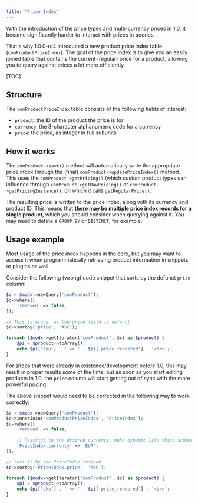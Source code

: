 ```yaml
---
title: 'Price Index'
---
```


With the introduction of the [price types and multi-currency prices in 1.0](Pricing), it became significantly harder to interact with prices in queries. 

That's why 1.0.0-rc4 introduced a new product price index table (`comProductPriceIndex`). The goal of the price index is to give you an easily joined table that contains the current (regular) price for a product, allowing you to query against prices a lot more efficiently.

[TOC]

## Structure

The `comProductPriceIndex` table consists of the following fields of interest:

- `product`: the ID of the product the price is for
- `currency`: the 3-character alphanumeric code for a currency
- `price`: the price, as integer in full subunits


## How it works

The `comProduct->save()` method will automatically write the appropriate price index through the (final) `comProduct->updatePriceIndex()` method. This uses the `comProduct->getPricing()` (which custom product types can influence through `comProduct->getRawPricing()` or `comProduct->getPricingInstance()`, on which it calls `getRegularPrice()`. 

The resulting price is written to the price index, along with its currency and product ID. This means that **there may be multiple price index records for a single product**, which you should consider when querying against it. You may need to define a `GROUP BY` or `DISTINCT`, for example.

## Usage example

Most usage of the price index happens in the core, but you may want to access it when programmatically retrieving product information in snippets or plugins as well.

Consider the following (wrong) code snippet that sorts by the defunct `price` column:

```php
$c = $modx->newQuery('comProduct');
$c->where([
    'removed' => false,
]);

// This is wrong, as the price field is defunct
$c->sortby('price', 'ASC');

foreach ($modx->getIterator('comProduct', $c) as $product) {
    $pi = $product->toArray();
    echo $pi['sku'] . ' => ' . $pi['price_rendered'] . '<br>';
}
```

For shops that were already in existence/development before 1.0, this may result in proper results some of the time, but as soon as you start editing products in 1.0, the `price` column will start getting out of sync with the more powerful [pricing](Pricing). 

The above snippet would need to be corrected in the following way to work correctly:


```php
$c = $modx->newQuery('comProduct');
$c->innerJoin('comProductPriceIndex', 'PriceIndex');
$c->where([
    'removed' => false,
    
    // Restrict to the desired currency, make dynamic like this: $commerce->currency->get('alpha_code')
    'PriceIndex.currency' => 'EUR',
]);

// Sort it by the PriceIndex instead
$c->sortby('PriceIndex.price', 'ASC');

foreach ($modx->getIterator('comProduct', $c) as $product) {
    $pi = $product->toArray();
    echo $pi['sku'] . ' => ' . $pi['price_rendered'] . '<br>';
}
```


